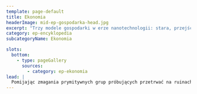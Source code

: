 ```yaml
---
template: page-default
title: Ekonomia
headerImage: mid-ep-gospodarka-head.jpg
excerpt: "Trzy modele gospodarki w erze nanotechnologii: stara, przejściowa i nowa"
category: ep-encyklopedia
subcategoryName: Ekonomia

slots:
  bottom:
    - type: pageGallery
      sources:
        - category: ep-ekonomia
lead: |
  Pomijając zmagania prymitywnych grup próbujących przetrwać na ruinach Ziemi, cała transludzkość ma przynajmniej częściowy dostęp do cudów nanotechnologii. Ten dostęp jest jednak wysoce zróżnicowany, a korzyści ekonomiczne, jakie z niego wynikają, można podzielić na trzy szerokie kategorie — starą gospodarkę, gospodarkę przejściową oraz nową gospodarkę.
---
```

